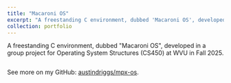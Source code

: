 ```yaml
---
title: "Macaroni OS"
excerpt: "A freestanding C environment, dubbed 'Macaroni OS', developed in a group project for Operating System Structures (CS450) at WVU in Fall 2025. <br/><img source='/images/macaronios.png' width='500'>"
collection: portfolio
---
```


A freestanding C environment, dubbed "Macaroni OS", developed in a group project for Operating System Structures (CS450) at WVU in Fall 2025.

<img source='/images/macaronios.png'>

See more on my GitHub: [austindriggs/mpx-os](https://github.com/austindriggs/mpx-os).
